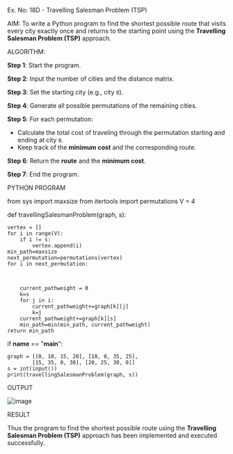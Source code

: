 Ex. No: 18D - Travelling Salesman Problem (TSP)

AIM:
To write a Python program to find the shortest possible route that visits every city exactly once and returns to the starting point using the **Travelling Salesman Problem (TSP)** approach.

ALGORITHM:

**Step 1**: Start the program.

**Step 2**: Input the number of cities and the distance matrix.

**Step 3**: Set the starting city (e.g., city `0`).

**Step 4**: Generate all possible permutations of the remaining cities.

**Step 5**: For each permutation:
- Calculate the total cost of traveling through the permutation starting and ending at city `0`.
- Keep track of the **minimum cost** and the corresponding route.

**Step 6**: Return the **route** and the **minimum cost**.

**Step 7**: End the program.

PYTHON PROGRAM


from sys import maxsize
from itertools import permutations
V = 4


def travellingSalesmanProblem(graph, s):


	vertex = []
	for i in range(V):
		if i != s:
			vertex.append(i)
	min_path=maxsize
	next_permutation=permutations(vertex)
	for i in next_permutation:
	    

	
		current_pathweight = 0
		k=s
		for j in i:
		    current_pathweight+=graph[k][j]
		    k=j
		current_pathweight+=graph[k][s]
		min_path=min(min_path, current_pathweight)
	return min_path

		
if __name__ == "__main__":


	graph = [[0, 10, 15, 20], [10, 0, 35, 25],
			[15, 35, 0, 30], [20, 25, 30, 0]]
	s = int(input())
	print(travellingSalesmanProblem(graph, s))




OUTPUT

![image](https://github.com/user-attachments/assets/7eab72d7-04ec-4eec-93a3-406ce7c127e0)



RESULT

Thus the program to find the shortest possible route using the **Travelling Salesman Problem (TSP)** approach has been implemented and executed successfully.


